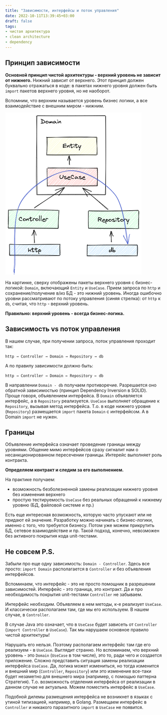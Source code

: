 ```yaml
---
title: "Зависимости, интерфейсы и поток управления"
date: 2022-10-11T13:39:45+03:00
draft: false
tags:
- чистая архитектура
- clean architecture
- dependency
---
```



## Принцип зависимости

__Основной принцип чистой архитектуры - верхний уровень не зависит от нижнего.__ Нижний зависит от верхнего.
Этот принцип должен буквально отражаться в коде: в пакетах нижнего уровня должен быть `import` пакетов верхнего уровня, но не наоборот.

Вспомним, что верхним называется уровень бизнес логики, а все взаимодействие с внешним миром - нижним.

![Dependency](dependency.png#center)

На картинке, сверху отображены пакеты верхнего уровня с бизнес-логикой: `Domain`, включающий `Entity` и `UseCase`. Прием запроса по `http` и сохранение/получение в/из БД - это нижний уровень.
Иногда ошибочно уровни рассматривают по потоку управления (синяя стрелка): от `http` к `db`, считая, что `http` - верхний уровень.

**Правильно: верхний уровень - всегда бизнес-логика.**


## Зависимость vs поток управления

В нашем случае, при получении запроса, поток управления проходит так:

`http → Controller → Domain → Repository → db`

А по правилу зависимости должно быть:

`http → Controller → Domain ← Repository ← db`

В направлении `Domain - db` получаем противоречие. 
Разрешается оно обратной зависимостью (принцип Dependency Inversion в SOLID). Проще говоря, объявлением интерфейса. 
В `Domain` объявляется интерфейс, а в `Repository` реализуется.  `UseCase` выполняет обращение к `Repository`, вызывая метод интерфейса. 
Т.о. в коде нижнего уровня (`Repository`) размещается `import` пакета `Domain` с интерфейсом. А в Domain `import` не нужен.

## Границы

Объявление интерфейса означает проведение границы между уровнями. Общение мимо интерфейсов сразу сигналит нам о несанкционированном пересечении границы. Интерейс выполняет роль контракта.

**Определяем контракт и следим за его выполнением.**

На практике получаем: 
- возможность безболезненной замены реализации нижнего уровня без изменения верхнего
- простую тестируемость `UseCase` без реальных обращений к нижнему уровню (БД, файловой системе и пр.)

Есть еще интересная возможность, которую часто упускают или не придают ей значение. Разработку можно начинать с бизнес-логики, именно с того, что требуется бизнесу. Потом уже можем прикрутить БД, сетевое взаимодействие и пр. Такой подход, конечно, невозможен без активного покрытия кода unit-тестами.


## Не совсем P.S.

Забыли про еще одну зависимость: `Domain - Controller`. Здесь все просто: `import Domain` располагается в `Controller` и без объявления интерфейсов.

Вспоминаем, что интерфейс - это не просто помощник в разрешении зависимостей. Интерфейс - это граница, это контракт. Да и про необходимость покрытия unit-тестами `Controller` не забываем.

Интерфейс необходим. Объявляем в нем методы, к-е реализует `UseCase`. И классически располагаем там, где мы его используем. В нашем случае, в `Controller`.

В случае Java это означает, что в `UseCase` будет зависеть от `Controller` (`import Controller` в `UseCase`). Так мы нарушаем основное правило чистой архитектуры!

Нарушать его нельзя. Поэтому располагаем интерфейс там где его реализуем - в `UseCase`. 
Выглядит странно. Но вспоминаем, что верхний уровень - это `Domain` (`UseCase` в том числе), это то, ради чего и создается приложение. Сложно представить ситуация замены реализации интерфейса `UseCase`. Да, логика может измениться, но тогда изменится и внешний мир (`Controller`, `Repository`) или это изменение все-таки будет незаметно для внешнего мира (например, с помощью паттерна Стратегия). Т.о. возможность отделения интерфейса от реализации в данном случае не актуальна. Можем поместить интерфейс в `UseCase`.

Подобной дилемы размещения интерфейса не возникнет в языках с утиной типизацией, например, в Golang. Размещаем интерфейс в `Controller` и никакого паразитного `import` в `UseCase` не появится.